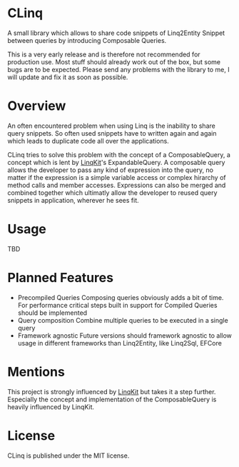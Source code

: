# CLinq
A small library which allows to share code snippets of Linq2Entity Snippet between queries by introducing Composable Queries.

This is a very early release and is therefore not recommended for production use.
Most stuff should already work out of the box, but some bugs are to be expected. 
Please send any problems with the library to me, I will update and fix it as soon as possible.

# Overview
An often encountered problem when using Linq is the inability to share query snippets. 
So often used snippets have to written again and again which leads to duplicate code all over the applications.

CLinq tries to solve this problem with the concept of a ComposableQuery, a concept which is lent by [LinqKit](https://github.com/scottksmith95/LINQKit)'s ExpandableQuery.
A composable query allows the developer to pass any kind of expression into the query, no matter if the expression is a simple variable access or complex hirarchy of method calls and member accesses. 
Expressions can also be merged and combined together which ultimatly allow the developer to reused query snippets in application, wherever he sees fit.

# Usage
TBD

# Planned Features
* Precompiled Queries
Composing queries obviously adds a bit of time. For performance critical steps built in support for Compiled Queries should be implemented
* Query composition
Combine multiple queries to be executed in a single query
* Framework agnostic
Future versions should framework agnostic to allow usage in different frameworks than Linq2Entity, like Linq2Sql, EFCore

# Mentions
This project is strongly influenced by [LinqKit](https://github.com/scottksmith95/LINQKit) but takes it a step further. Especially the concept and implementation of the ComposableQuery is heavily influenced by LinqKit.

# License 
CLinq is published under the MIT license. 